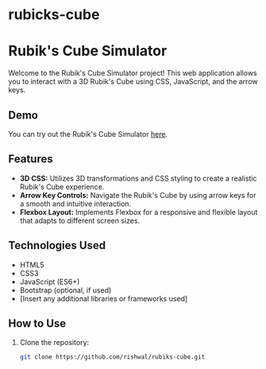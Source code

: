 # rubicks-cube

# Rubik's Cube Simulator

Welcome to the Rubik's Cube Simulator project! This web application allows you to interact with a 3D Rubik's Cube using CSS, JavaScript, and the arrow keys.

## Demo

You can try out the Rubik's Cube Simulator [here](https://rishwal.gitub.io/rubicks-cube).

## Features

- **3D CSS:** Utilizes 3D transformations and CSS styling to create a realistic Rubik's Cube experience.
- **Arrow Key Controls:** Navigate the Rubik's Cube by using arrow keys for a smooth and intuitive interaction.
- **Flexbox Layout:** Implements Flexbox for a responsive and flexible layout that adapts to different screen sizes.

## Technologies Used

- HTML5
- CSS3
- JavaScript (ES6+)
- Bootstrap (optional, if used)
- [Insert any additional libraries or frameworks used]

## How to Use

1. Clone the repository:

   ```bash
   git clone https://github.com/rishwal/rubiks-cube.git
